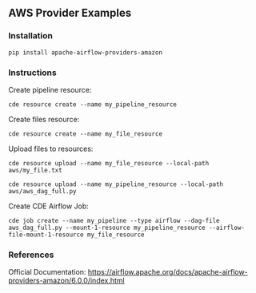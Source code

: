 ## AWS Provider Examples

### Installation

```
pip install apache-airflow-providers-amazon
```

### Instructions

Create pipeline resource:

```
cde resource create --name my_pipeline_resource   
```

Create files resource:

```
cde resource create --name my_file_resource
```

Upload files to resources:

```
cde resource upload --name my_file_resource --local-path aws/my_file.txt

cde resource upload --name my_pipeline_resource --local-path aws/aws_dag_full.py
```

Create CDE Airflow Job:

```
cde job create --name my_pipeline --type airflow --dag-file aws_dag_full.py --mount-1-resource my_pipeline_resource --airflow-file-mount-1-resource my_file_resource
```


### References

Official Documentation: https://airflow.apache.org/docs/apache-airflow-providers-amazon/6.0.0/index.html
